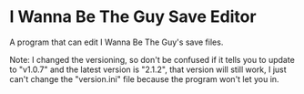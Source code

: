 # I Wanna Be The Guy Save Editor
A program that can edit I Wanna Be The Guy's save files.


Note: I changed the versioning, so don't be confused if it tells you to update to "v1.0.7" and the latest version is "2.1.2", that version will still work, I just can't change the "version.ini" file because the program won't let you in.
